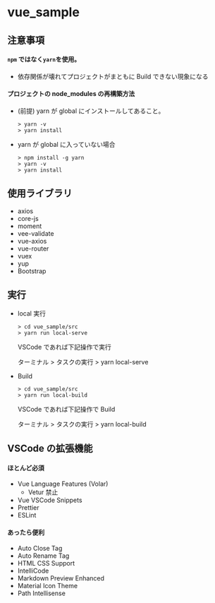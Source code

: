 # vue_sample

## 注意事項

#### `npm` ではなく`yarn`を使用。

- 依存関係が壊れてプロジェクトがまともに Build できない現象になる

#### プロジェクトの node_modules の再構築方法

- (前提) yarn が global にインストールしてあること。

  ```shell
  > yarn -v
  > yarn install
  ```

- yarn が global に入っていない場合

  ```shell
  > npm install -g yarn
  > yarn -v
  > yarn install
  ```

## 使用ライブラリ

- axios
- core-js
- moment
- vee-validate
- vue-axios
- vue-router
- vuex
- yup
- Bootstrap

## 実行

- local 実行

  ```shell
  > cd vue_sample/src
  > yarn run local-serve
  ```

  VSCode であれば下記操作で実行

  ターミナル > タスクの実行 > yarn local-serve

- Build

  ```shell
  > cd vue_sample/src
  > yarn run local-build
  ```

  VSCode であれば下記操作で Build

  ターミナル > タスクの実行 > yarn local-build

## VSCode の拡張機能

#### ほとんど必須

- Vue Language Features (Volar)
  - Vetur 禁止
- Vue VSCode Snippets
- Prettier
- ESLint

#### あったら便利

- Auto Close Tag
- Auto Rename Tag
- HTML CSS Support
- IntelliCode
- Markdown Preview Enhanced
- Material Icon Theme
- Path Intellisense
